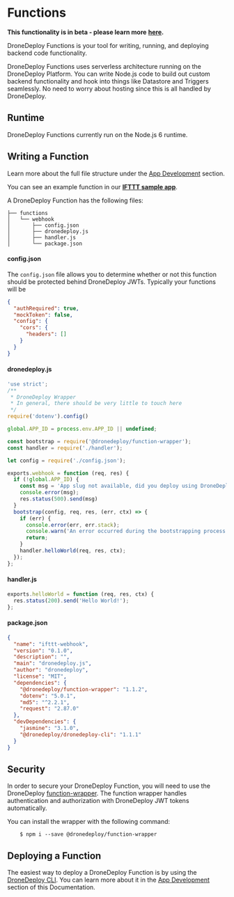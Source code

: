 # Functions

**This functionality is in beta - please learn more** **[here](beta-signup.md).**

DroneDeploy Functions is your tool for writing, running, and deploying backend code functionality.

DroneDeploy Functions uses serverless architecture running on the DroneDeploy Platform. You can write Node.js code to build out custom backend functionality and hook into things like Datastore and Triggers seamlessly. No need to worry about hosting since this is all handled by DroneDeploy.

## Runtime

DroneDeploy Functions currently run on the Node.js 6 runtime.

## Writing a Function

Learn more about the full file structure under the [App Development](app-development.md) section.

You can see an example function in our **[IFTTT sample app](https://github.com/dronedeploy/app-examples/tree/master/IFTTT/functions/webhook)**.

A DroneDeploy Function has the following files:

```
├── functions
│   └── webhook
│       ├── config.json
│       ├── dronedeploy.js
│       ├── handler.js
│       └── package.json
```

#### config.json

The `config.json` file allows you to determine whether or not this function should be protected behind DroneDeploy JWTs. Typically your functions will be 

```json
{
  "authRequired": true,
  "mockToken": false,
  "config": {
    "cors": {
      "headers": []
    }
  }
}
```

#### dronedeploy.js

```javascript
'use strict';
/**
 * DroneDeploy Wrapper
 * In general, there should be very little to touch here
 */
require('dotenv').config()

global.APP_ID = process.env.APP_ID || undefined;

const bootstrap = require('@dronedeploy/function-wrapper');
const handler = require('./handler');

let config = require('./config.json');

exports.webhook = function (req, res) {
  if (!global.APP_ID) {
    const msg = 'App slug not available, did you deploy using DroneDeploy-Cli?';
    console.error(msg);
    res.status(500).send(msg)
  }
  bootstrap(config, req, res, (err, ctx) => {
    if (err) {
      console.error(err, err.stack);
      console.warn('An error occurred during the bootstrapping process. A default response has been sent and code paths have been stopped.');
      return;
    }
    handler.helloWorld(req, res, ctx);
  });
};
```

#### handler.js

```javascript
exports.helloWorld = function (req, res, ctx) {
  res.status(200).send('Hello World!');
};
```

#### package.json

```json
{
  "name": "ifttt-webhook",
  "version": "0.1.0",
  "description": "",
  "main": "dronedeploy.js",
  "author": "dronedeploy",
  "license": "MIT",
  "dependencies": {
    "@dronedeploy/function-wrapper": "1.1.2",
    "dotenv": "5.0.1",
    "md5": "^2.2.1",
    "request": "2.87.0"
  },
  "devDependencies": {
    "jasmine": "3.1.0",
    "@dronedeploy/dronedeploy-cli": "1.1.1"
  }
}
```

## Security

In order to secure your DroneDeploy Function, you will need to use the DroneDeploy [function-wrapper](https://www.npmjs.com/package/@dronedeploy/function-wrapper). The function wrapper handles authentication and authorization with DroneDeploy JWT tokens automatically.

You can install the wrapper with the following command:

        $ npm i --save @dronedeploy/function-wrapper

## Deploying a Function

The easiest way to deploy a DroneDeploy Function is by using the [DroneDeploy CLI](dronedeploy-cli.md). You can learn more about it in the [App Development](app-development.md) section of this Documentation.